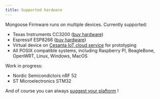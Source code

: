 ```yaml
---
title: Supported hardware
---
```


Mongoose Firmware runs on multiple devices.
Currently supported:

- Texas Instruments CC3200 ([buy hardware](http://www.aliexpress.com/af/nodemcu.html?SearchText=launchxl))
- Espressif ESP8266 ([buy hardware](http://www.aliexpress.com/af/nodemcu.html?SearchText=nodemcu))
- Virtual device on [Cesanta IoT cloud service](http://mongoose-iot.com)
  for prototyping
- All POSIX compatible systems, including Raspberry PI, BeagleBone,
  OpenWRT, Linux, Windows, MacOS

Work in progress:

- Nordic Semicondictors nRF 52
- ST Microelectronics STM32


And of course you can always
[suggest your plaftorm](http://cesanta.com/contact) !
